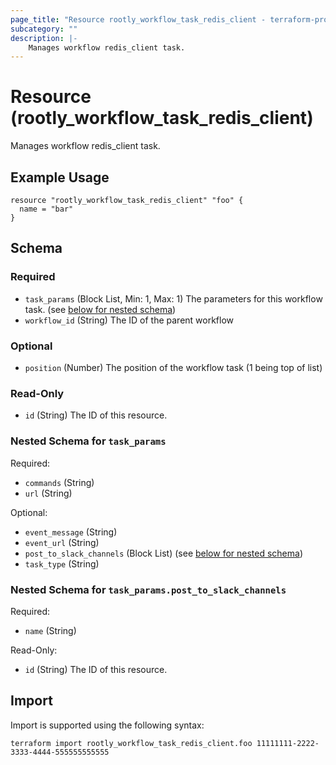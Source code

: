 ```yaml
---
page_title: "Resource rootly_workflow_task_redis_client - terraform-provider-rootly"
subcategory: ""
description: |-
    Manages workflow redis_client task.
---
```


# Resource (rootly_workflow_task_redis_client)

Manages workflow redis_client task.

## Example Usage

```
resource "rootly_workflow_task_redis_client" "foo" {
  name = "bar"
}
```

<!-- schema generated by tfplugindocs -->
## Schema

### Required

- `task_params` (Block List, Min: 1, Max: 1) The parameters for this workflow task. (see [below for nested schema](#nestedblock--task_params))
- `workflow_id` (String) The ID of the parent workflow

### Optional

- `position` (Number) The position of the workflow task (1 being top of list)

### Read-Only

- `id` (String) The ID of this resource.

<a id="nestedblock--task_params"></a>
### Nested Schema for `task_params`

Required:

- `commands` (String)
- `url` (String)

Optional:

- `event_message` (String)
- `event_url` (String)
- `post_to_slack_channels` (Block List) (see [below for nested schema](#nestedblock--task_params--post_to_slack_channels))
- `task_type` (String)

<a id="nestedblock--task_params--post_to_slack_channels"></a>
### Nested Schema for `task_params.post_to_slack_channels`

Required:

- `name` (String)

Read-Only:

- `id` (String) The ID of this resource.

## Import

Import is supported using the following syntax:

```shell
terraform import rootly_workflow_task_redis_client.foo 11111111-2222-3333-4444-555555555555
```